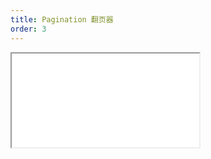 ```yaml
---
title: Pagination 翻页器
order: 3
---
```


<Iframe src="//mc.fusion.design/demos/comp_groups/@alifd/next/pagination?theme=@alifd/theme-2" />
